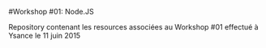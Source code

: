 #Workshop #01: Node.JS

Repository contenant les resources associées au Workshop #01 effectué à Ysance le 11 juin 2015